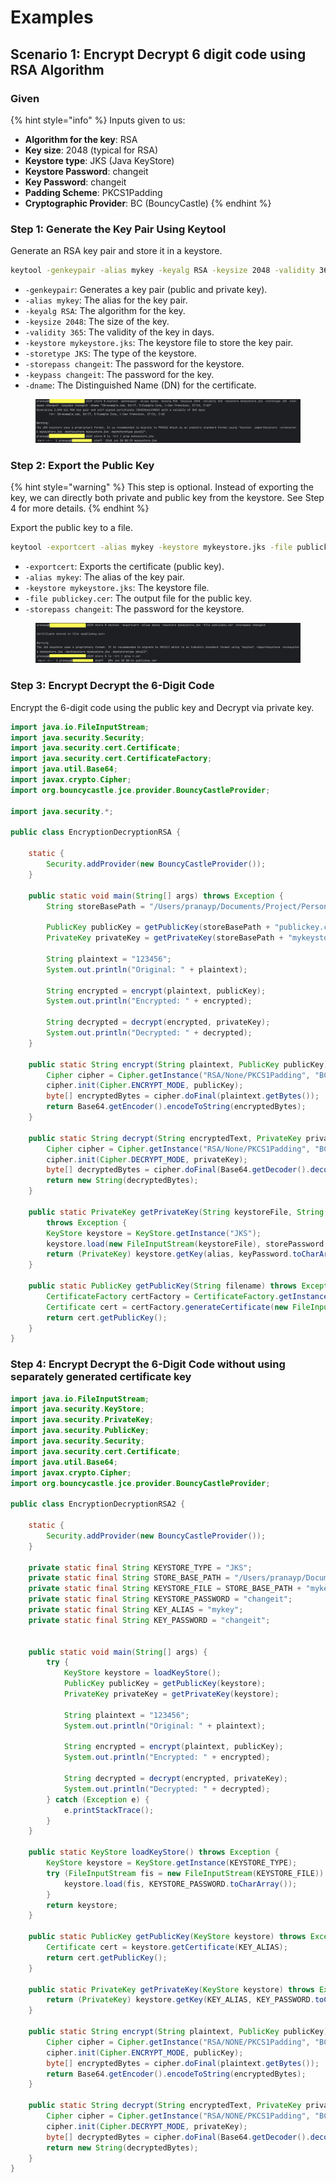 # Examples

## Scenario 1: Encrypt Decrypt 6 digit code using RSA Algorithm

### Given

{% hint style="info" %}
Inputs given to us:

* **Algorithm for the key**: RSA
* **Key size**: 2048 (typical for RSA)
* **Keystore type**: JKS (Java KeyStore)
* **Keystore Password**: changeit
* **Key Password**: changeit
* **Padding Scheme**: PKCS1Padding
* **Cryptographic Provider**: BC (BouncyCastle)
{% endhint %}

### Step 1: Generate the Key Pair Using Keytool

Generate an RSA key pair and store it in a keystore.

```sh
keytool -genkeypair -alias mykey -keyalg RSA -keysize 2048 -validity 365 -keystore mykeystore.jks -storetype JKS -storepass changeit -keypass changeit -dname "CN=example.com, OU=IT, O=Example Corp, L=San Francisco, ST=CA, C=US"
```

* `-genkeypair`: Generates a key pair (public and private key).
* `-alias mykey`: The alias for the key pair.
* `-keyalg RSA`: The algorithm for the key.
* `-keysize 2048`: The size of the key.
* `-validity 365`: The validity of the key in days.
* `-keystore mykeystore.jks`: The keystore file to store the key pair.
* `-storetype JKS`: The type of the keystore.
* `-storepass changeit`: The password for the keystore.
* `-keypass changeit`: The password for the key.
* `-dname`: The Distinguished Name (DN) for the certificate.

<figure><img src="../../../../../.gitbook/assets/image (2) (1) (1).png" alt=""><figcaption></figcaption></figure>

### **Step 2: Export the Public Key**

{% hint style="warning" %}
This step is optional. Instead of exporting the key, we can directly both private and public key from the keystore. See Step 4 for more details.
{% endhint %}

Export the public key to a file.

```sh
keytool -exportcert -alias mykey -keystore mykeystore.jks -file publickey.cer -storepass changeit
```

* `-exportcert`: Exports the certificate (public key).
* `-alias mykey`: The alias of the key pair.
* `-keystore mykeystore.jks`: The keystore file.
* `-file publickey.cer`: The output file for the public key.
* `-storepass changeit`: The password for the keystore.

<figure><img src="../../../../../.gitbook/assets/image (1) (1) (1) (1) (1) (1).png" alt=""><figcaption></figcaption></figure>

### Step 3: **Encrypt Decrypt the 6-Digit Code**

Encrypt the 6-digit code using the public key and Decrypt via private key.

```java
import java.io.FileInputStream;
import java.security.Security;
import java.security.cert.Certificate;
import java.security.cert.CertificateFactory;
import java.util.Base64;
import javax.crypto.Cipher;
import org.bouncycastle.jce.provider.BouncyCastleProvider;

import java.security.*;

public class EncryptionDecryptionRSA {

    static {
        Security.addProvider(new BouncyCastleProvider());
    }

    public static void main(String[] args) throws Exception {
        String storeBasePath = "/Users/pranayp/Documents/Project/Personal/sample-java-project/src/main/resources/store/";

        PublicKey publicKey = getPublicKey(storeBasePath + "publickey.cer");
        PrivateKey privateKey = getPrivateKey(storeBasePath + "mykeystore.jks", "mykey", "changeit", "changeit");

        String plaintext = "123456";
        System.out.println("Original: " + plaintext);

        String encrypted = encrypt(plaintext, publicKey);
        System.out.println("Encrypted: " + encrypted);

        String decrypted = decrypt(encrypted, privateKey);
        System.out.println("Decrypted: " + decrypted);
    }

    public static String encrypt(String plaintext, PublicKey publicKey) throws Exception {
        Cipher cipher = Cipher.getInstance("RSA/None/PKCS1Padding", "BC");
        cipher.init(Cipher.ENCRYPT_MODE, publicKey);
        byte[] encryptedBytes = cipher.doFinal(plaintext.getBytes());
        return Base64.getEncoder().encodeToString(encryptedBytes);
    }

    public static String decrypt(String encryptedText, PrivateKey privateKey) throws Exception {
        Cipher cipher = Cipher.getInstance("RSA/None/PKCS1Padding", "BC");
        cipher.init(Cipher.DECRYPT_MODE, privateKey);
        byte[] decryptedBytes = cipher.doFinal(Base64.getDecoder().decode(encryptedText));
        return new String(decryptedBytes);
    }

    public static PrivateKey getPrivateKey(String keystoreFile, String alias, String storePassword, String keyPassword)
        throws Exception {
        KeyStore keystore = KeyStore.getInstance("JKS");
        keystore.load(new FileInputStream(keystoreFile), storePassword.toCharArray());
        return (PrivateKey) keystore.getKey(alias, keyPassword.toCharArray());
    }

    public static PublicKey getPublicKey(String filename) throws Exception {
        CertificateFactory certFactory = CertificateFactory.getInstance("X.509");
        Certificate cert = certFactory.generateCertificate(new FileInputStream(filename));
        return cert.getPublicKey();
    }
}
```

### Step 4: **Encrypt Decrypt the 6-Digit Code without using separately generated certificate key**

```java
import java.io.FileInputStream;
import java.security.KeyStore;
import java.security.PrivateKey;
import java.security.PublicKey;
import java.security.Security;
import java.security.cert.Certificate;
import java.util.Base64;
import javax.crypto.Cipher;
import org.bouncycastle.jce.provider.BouncyCastleProvider;

public class EncryptionDecryptionRSA2 {

    static {
        Security.addProvider(new BouncyCastleProvider());
    }

    private static final String KEYSTORE_TYPE = "JKS";
    private static final String STORE_BASE_PATH = "/Users/pranayp/Documents/Project/Personal/sample-java-project/src/main/resources/store/";
    private static final String KEYSTORE_FILE = STORE_BASE_PATH + "mykeystore.jks";
    private static final String KEYSTORE_PASSWORD = "changeit";
    private static final String KEY_ALIAS = "mykey";
    private static final String KEY_PASSWORD = "changeit";


    public static void main(String[] args) {
        try {
            KeyStore keystore = loadKeyStore();
            PublicKey publicKey = getPublicKey(keystore);
            PrivateKey privateKey = getPrivateKey(keystore);

            String plaintext = "123456";
            System.out.println("Original: " + plaintext);

            String encrypted = encrypt(plaintext, publicKey);
            System.out.println("Encrypted: " + encrypted);

            String decrypted = decrypt(encrypted, privateKey);
            System.out.println("Decrypted: " + decrypted);
        } catch (Exception e) {
            e.printStackTrace();
        }
    }

    public static KeyStore loadKeyStore() throws Exception {
        KeyStore keystore = KeyStore.getInstance(KEYSTORE_TYPE);
        try (FileInputStream fis = new FileInputStream(KEYSTORE_FILE)) {
            keystore.load(fis, KEYSTORE_PASSWORD.toCharArray());
        }
        return keystore;
    }

    public static PublicKey getPublicKey(KeyStore keystore) throws Exception {
        Certificate cert = keystore.getCertificate(KEY_ALIAS);
        return cert.getPublicKey();
    }

    public static PrivateKey getPrivateKey(KeyStore keystore) throws Exception {
        return (PrivateKey) keystore.getKey(KEY_ALIAS, KEY_PASSWORD.toCharArray());
    }

    public static String encrypt(String plaintext, PublicKey publicKey) throws Exception {
        Cipher cipher = Cipher.getInstance("RSA/NONE/PKCS1Padding", "BC");
        cipher.init(Cipher.ENCRYPT_MODE, publicKey);
        byte[] encryptedBytes = cipher.doFinal(plaintext.getBytes());
        return Base64.getEncoder().encodeToString(encryptedBytes);
    }

    public static String decrypt(String encryptedText, PrivateKey privateKey) throws Exception {
        Cipher cipher = Cipher.getInstance("RSA/NONE/PKCS1Padding", "BC");
        cipher.init(Cipher.DECRYPT_MODE, privateKey);
        byte[] decryptedBytes = cipher.doFinal(Base64.getDecoder().decode(encryptedText));
        return new String(decryptedBytes);
    }
}
```

